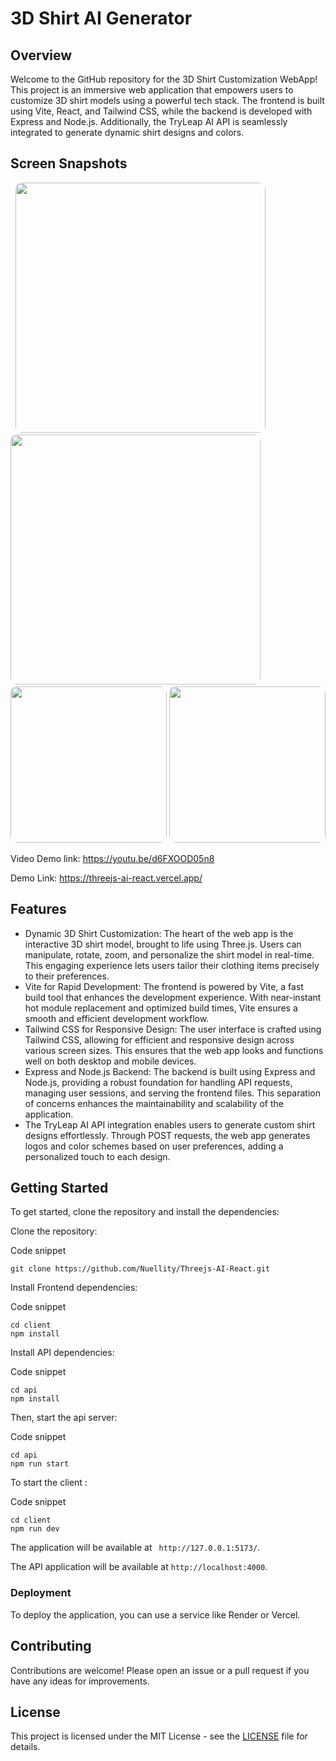 # 3D Shirt AI Generator

## Overview

Welcome to the GitHub repository for the 3D Shirt Customization WebApp! This project is an immersive web application that empowers users to customize 3D shirt models using a powerful tech stack. The frontend is built using Vite, React, and Tailwind CSS, while the backend is developed with Express and Node.js. Additionally, the TryLeap AI API is seamlessly integrated to generate dynamic shirt designs and colors.

## Screen Snapshots

<p float="left">
  <img src="https://imgur.com/oNNycfs.png" width=400  style="border-radius: 10px;" />
  <img src="https://imgur.com/s01FC1N.png" width=400 style="border-radius: 10px;"  />
 <img src="https://imgur.com/U22xYsh.png" width=250 style="border-radius: 10px;"  />
<img src="https://imgur.com/zWXvJTY.png" width=250 style="border-radius: 10px;"  />
</p>

Video Demo link: https://youtu.be/d6FXOOD05n8

Demo Link: https://threejs-ai-react.vercel.app/

## Features

- Dynamic 3D Shirt Customization: The heart of the web app is the interactive 3D shirt model, brought to life using Three.js. Users can manipulate, rotate, zoom, and personalize the shirt model in real-time. This engaging experience lets users tailor their clothing items precisely to their preferences.
- Vite for Rapid Development: The frontend is powered by Vite, a fast build tool that enhances the development experience. With near-instant hot module replacement and optimized build times, Vite ensures a smooth and efficient development workflow.
- Tailwind CSS for Responsive Design: The user interface is crafted using Tailwind CSS, allowing for efficient and responsive design across various screen sizes. This ensures that the web app looks and functions well on both desktop and mobile devices.
- Express and Node.js Backend: The backend is built using Express and Node.js, providing a robust foundation for handling API requests, managing user sessions, and serving the frontend files. This separation of concerns enhances the maintainability and scalability of the application.
- The TryLeap AI API integration enables users to generate custom shirt designs effortlessly. Through POST requests, the web app generates logos and color schemes based on user preferences, adding a personalized touch to each design.

## Getting Started

To get started, clone the repository and install the dependencies:

Clone the repository:

Code snippet

```
git clone https://github.com/Nuellity/Threejs-AI-React.git

```

Install Frontend dependencies:

Code snippet

```
cd client
npm install

```

Install API dependencies:

Code snippet

```
cd api
npm install

```

Then, start the api server:

Code snippet

```
cd api
npm run start

```

To start the client :

Code snippet

```
cd client
npm run dev

```

The application will be available at ` http://127.0.0.1:5173/`.

The API application will be available at `http://localhost:4000`.

### Deployment

To deploy the application, you can use a service like Render or Vercel.

## Contributing

Contributions are welcome! Please open an issue or a pull request if you have any ideas for improvements.

## License

This project is licensed under the MIT License - see the [LICENSE](https://github.com/Nuellity/Threejs-AI-React/blob/main/LICENSE) file for details.
